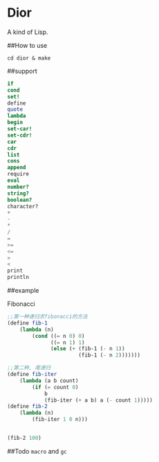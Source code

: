 # Dior

A kind of Lisp.

##How to use

```
cd dior & make
```

##support

```scheme
if
cond
set!
define
quote
lambda
begin
set-car!
set-cdr!
car
cdr
list
cons
append
require
eval
number?
string?
boolean?
character?
+
-
*
/
=
>=
<=
>
<
print
println
```

##example

Fibonacci

```scheme
;;第一种递归求fibonacci的方法
(define fib-1
	(lambda (n)
		(cond ((= n 0) 0)
		      ((= n 1) 1)
		      (else (+ (fib-1 (- n 1))
		      	       (fib-1 (- n 2)))))))

;;第二种, 尾递归
(define fib-iter
	(lambda (a b count)
		(if (= count 0)
		    b
		    (fib-iter (+ a b) a (- count 1)))))
(define fib-2
	(lambda (n)
		(fib-iter 1 0 n)))


(fib-2 100)
```

##Todo
`macro` and `gc`